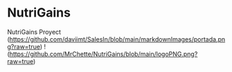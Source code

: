 # NutriGains
NutriGains Proyect
(https://github.com/daviimt/SalesIn/blob/main/markdownImages/portada.png?raw=true)
!(https://github.com/MrChette/NutriGains/blob/main/logoPNG.png?raw=true)

